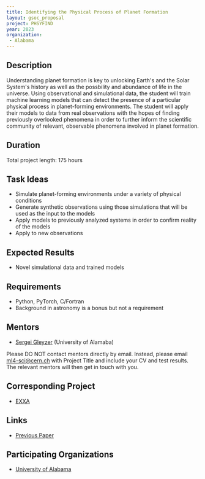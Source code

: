 ```yaml
---
title: Identifying the Physical Process of Planet Formation
layout: gsoc_proposal
project: PHSYFIND
year: 2023
organization:
 - Alabama
---
```


## Description

Understanding planet formation is key to unlocking Earth's and the Solar System's history as well as the possbility and abundance of life in the universe. Using observational and simulational data, the student will train machine learning models that can detect the presence of a particular physical process in planet-forming environments. The student will apply their models to data from real observations with the hopes of finding previously overlooked phenomena in order to further inform the scientific community of relevant, observable phenomena involved in planet formation.

## Duration

Total project length: 175 hours

## Task Ideas

* Simulate planet-forming environments under a variety of physical conditions
* Generate synthetic observations using those simulations that will be used as the input to the models
* Apply models to previously analyzed systems in order to confirm reality of the models
* Apply to new observations

## Expected Results

* Novel simulational data and trained models

## Requirements

* Python, PyTorch, C/Fortran
* Background in astronomy is a bonus but not a requirement

## Mentors

* [Sergei Gleyzer](http://sergeigleyzer.com/) (University of Alamaba)

Please DO NOT contact mentors directly by email. Instead, please email ml4-sci@cern.ch with Project Title and include your CV and test results. The relevant mentors will then get in touch with you.

## Corresponding Project

* [EXXA](https://ml4sci.org/gsoc/2023/proposal_EXXA.html)

## Links

* [Previous Paper](https://iopscience.iop.org/article/10.3847/1538-4357/aca477)

## Participating Organizations

* [University of Alabama](https://physics.ua.edu/)
